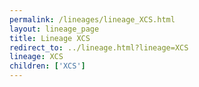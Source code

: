 ```yaml
---
permalink: /lineages/lineage_XCS.html
layout: lineage_page
title: Lineage XCS
redirect_to: ../lineage.html?lineage=XCS
lineage: XCS
children: ['XCS']
---
```

